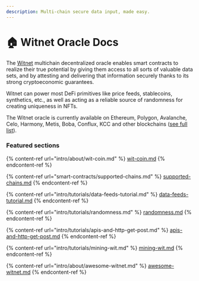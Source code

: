 ```yaml
---
description: Multi-chain secure data input, made easy.
---
```


# 🏠 Witnet Oracle Docs

The [Witnet](https://winet.io) multichain decentralized oracle enables smart contracts to realize their true potential by giving them access to all sorts of valuable data sets, and by attesting and delivering that information securely thanks to its strong cryptoeconomic guarantees.

Witnet can power most DeFi primitives like price feeds, stablecoins, synthetics, etc., as well as acting as a reliable source of randomness for creating uniqueness in NFTs.

The Witnet oracle is currently available on Ethereum, Polygon, Avalanche, Celo, Harmony, Metis, Boba, Conflux, KCC and other blockchains ([see full list](smart-contracts/supported-chains.md)).

### Featured sections

{% content-ref url="intro/about/wit-coin.md" %}
[wit-coin.md](intro/about/wit-coin.md)
{% endcontent-ref %}

{% content-ref url="smart-contracts/supported-chains.md" %}
[supported-chains.md](smart-contracts/supported-chains.md)
{% endcontent-ref %}

{% content-ref url="intro/tutorials/data-feeds-tutorial.md" %}
[data-feeds-tutorial.md](intro/tutorials/data-feeds-tutorial.md)
{% endcontent-ref %}

{% content-ref url="intro/tutorials/randomness.md" %}
[randomness.md](intro/tutorials/randomness.md)
{% endcontent-ref %}

{% content-ref url="intro/tutorials/apis-and-http-get-post.md" %}
[apis-and-http-get-post.md](intro/tutorials/apis-and-http-get-post.md)
{% endcontent-ref %}

{% content-ref url="intro/tutorials/mining-wit.md" %}
[mining-wit.md](intro/tutorials/mining-wit.md)
{% endcontent-ref %}

{% content-ref url="intro/about/awesome-witnet.md" %}
[awesome-witnet.md](intro/about/awesome-witnet.md)
{% endcontent-ref %}
